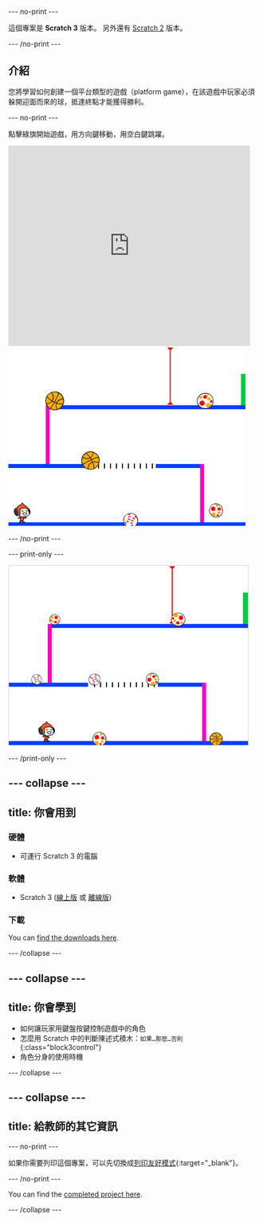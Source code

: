 \--- no-print \---

這個專案是 **Scratch 3** 版本。 另外還有 [Scratch 2](https://projects.raspberrypi.org/en/projects/dodgeball-scratch2) 版本。

\--- /no-print \---

## 介紹

您將學習如何創建一個平台類型的遊戲（platform game），在該遊戲中玩家必須躲開迎面而來的球，抵達終點才能獲得勝利。

\--- no-print \---

點擊綠旗開始遊戲，用方向鍵移動，用<kbd>空白鍵</kbd>跳躍。

<div class="scratch-preview">
  <iframe allowtransparency="true" width="485" height="402" src="https://scratch.mit.edu/projects/embed/251809924/?autostart=false" frameborder="0" scrolling="no"></iframe>
  <img src="images/dodge-final.png">
</div>

\--- /no-print \---

\--- print-only \---

![玩躲避球遊戲](images/dodgeball-showcase.png)

\--- /print-only \---

## \--- collapse \---

## title: 你會用到

### 硬體

+ 可運行 Scratch 3 的電腦

### 軟體

+ Scratch 3 ([線上版](https://scratch.mit.edu/projects/editor/) 或 [離線版](https://scratch.mit.edu/download/))

### 下載

You can [find the downloads here](https://rpf.io/p/en/dodgeball-go).

\--- /collapse \---

## \--- collapse \---

## title: 你會學到

+ 如何讓玩家用鍵盤按鍵控制遊戲中的角色
+ 怎麼用 Scratch 中的判斷陳述式積木：`如果…那麼…否則`{:class="block3control"}
+ 角色分身的使用時機

\--- /collapse \---

## \--- collapse \---

## title: 給教師的其它資訊

\--- no-print \---

如果你需要列印這個專案，可以先切換成[列印友好模式](https://projects.raspberrypi.org/en/projects/dodgeball/print){:target="_blank"}。

\--- /no-print \---

You can find the [completed project here](https://rpf.io/p/en/dodgeball-get).

\--- /collapse \---